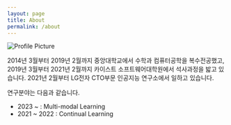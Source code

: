 ```yaml
---
layout: page
title: About
permalink: /about
---
```


<img src="{{ site.baseurl }}/assets/logo.png" title="Profile Picture" class="profile">

2014년 3월부터 2019년 2월까지 중앙대학교에서 수학과 컴퓨터공학을 복수전공했고, 2019년 3월부터 2021년 2월까지 카이스트 소프트웨어대학원에서 석사과정을 밟고 있습니다. 2021년 2월부터 LG전자 CTO부문 인공지능 연구소에서 일하고 있습니다.

연구분야는 다음과 같습니다.
* 2023 ~ : Multi-modal Learning
* 2021 ~ 2022 : Continual Learning

